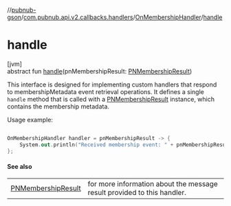 //[pubnub-gson](../../../index.md)/[com.pubnub.api.v2.callbacks.handlers](../index.md)/[OnMembershipHandler](index.md)/[handle](handle.md)

# handle

[jvm]\
abstract fun [handle](handle.md)(pnMembershipResult: [PNMembershipResult](../../com.pubnub.api.models.consumer.objects_api.membership/-p-n-membership-result/index.md))

 This interface is designed for implementing custom handlers that respond to membershipMetadata event retrieval operations. It defines a single `handle` method that is called with a [PNMembershipResult](../../com.pubnub.api.models.consumer.objects_api.membership/-p-n-membership-result/index.md) instance, which contains the membership metadata. 

 Usage example: 

```kotlin

OnMembershipHandler handler = pnMembershipResult -> {
    System.out.println("Received membership event: " + pnMembershipResult.getEvent());
};

```

#### See also

| | |
|---|---|
| [PNMembershipResult](../../com.pubnub.api.models.consumer.objects_api.membership/-p-n-membership-result/index.md) | for more information about the message result provided to this handler. |
